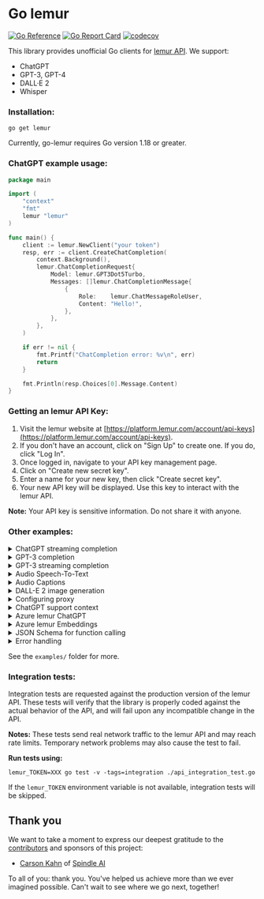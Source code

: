 # Go lemur
[![Go Reference](https://pkg.go.dev/badge/lemur.svg)](https://pkg.go.dev/lemur)
[![Go Report Card](https://goreportcard.com/badge/lemur)](https://goreportcard.com/report/lemur)
[![codecov](https://codecov.io/gh/sashabaranov/go-lemur/branch/master/graph/badge.svg?token=bCbIfHLIsW)](https://codecov.io/gh/sashabaranov/go-lemur)

This library provides unofficial Go clients for [lemur API](https://platform.lemur.com/). We support: 

* ChatGPT
* GPT-3, GPT-4
* DALL·E 2
* Whisper

### Installation:
```
go get lemur
```
Currently, go-lemur requires Go version 1.18 or greater.

### ChatGPT example usage:

```go
package main

import (
	"context"
	"fmt"
	lemur "lemur"
)

func main() {
	client := lemur.NewClient("your token")
	resp, err := client.CreateChatCompletion(
		context.Background(),
		lemur.ChatCompletionRequest{
			Model: lemur.GPT3Dot5Turbo,
			Messages: []lemur.ChatCompletionMessage{
				{
					Role:    lemur.ChatMessageRoleUser,
					Content: "Hello!",
				},
			},
		},
	)

	if err != nil {
		fmt.Printf("ChatCompletion error: %v\n", err)
		return
	}

	fmt.Println(resp.Choices[0].Message.Content)
}

```

### Getting an lemur API Key:

1. Visit the lemur website at [https://platform.lemur.com/account/api-keys](https://platform.lemur.com/account/api-keys).
2. If you don't have an account, click on "Sign Up" to create one. If you do, click "Log In".
3. Once logged in, navigate to your API key management page.
4. Click on "Create new secret key".
5. Enter a name for your new key, then click "Create secret key".
6. Your new API key will be displayed. Use this key to interact with the lemur API.

**Note:** Your API key is sensitive information. Do not share it with anyone.

### Other examples:

<details>
<summary>ChatGPT streaming completion</summary>

```go
package main

import (
	"context"
	"errors"
	"fmt"
	"io"
	lemur "lemur"
)

func main() {
	c := lemur.NewClient("your token")
	ctx := context.Background()

	req := lemur.ChatCompletionRequest{
		Model:     lemur.GPT3Dot5Turbo,
		MaxTokens: 20,
		Messages: []lemur.ChatCompletionMessage{
			{
				Role:    lemur.ChatMessageRoleUser,
				Content: "Lorem ipsum",
			},
		},
		Stream: true,
	}
	stream, err := c.CreateChatCompletionStream(ctx, req)
	if err != nil {
		fmt.Printf("ChatCompletionStream error: %v\n", err)
		return
	}
	defer stream.Close()

	fmt.Printf("Stream response: ")
	for {
		response, err := stream.Recv()
		if errors.Is(err, io.EOF) {
			fmt.Println("\nStream finished")
			return
		}

		if err != nil {
			fmt.Printf("\nStream error: %v\n", err)
			return
		}

		fmt.Printf(response.Choices[0].Delta.Content)
	}
}
```
</details>

<details>
<summary>GPT-3 completion</summary>

```go
package main

import (
	"context"
	"fmt"
	lemur "lemur"
)

func main() {
	c := lemur.NewClient("your token")
	ctx := context.Background()

	req := lemur.CompletionRequest{
		Model:     lemur.GPT3Ada,
		MaxTokens: 5,
		Prompt:    "Lorem ipsum",
	}
	resp, err := c.CreateCompletion(ctx, req)
	if err != nil {
		fmt.Printf("Completion error: %v\n", err)
		return
	}
	fmt.Println(resp.Choices[0].Text)
}
```
</details>

<details>
<summary>GPT-3 streaming completion</summary>

```go
package main

import (
	"errors"
	"context"
	"fmt"
	"io"
	lemur "lemur"
)

func main() {
	c := lemur.NewClient("your token")
	ctx := context.Background()

	req := lemur.CompletionRequest{
		Model:     lemur.GPT3Ada,
		MaxTokens: 5,
		Prompt:    "Lorem ipsum",
		Stream:    true,
	}
	stream, err := c.CreateCompletionStream(ctx, req)
	if err != nil {
		fmt.Printf("CompletionStream error: %v\n", err)
		return
	}
	defer stream.Close()

	for {
		response, err := stream.Recv()
		if errors.Is(err, io.EOF) {
			fmt.Println("Stream finished")
			return
		}

		if err != nil {
			fmt.Printf("Stream error: %v\n", err)
			return
		}


		fmt.Printf("Stream response: %v\n", response)
	}
}
```
</details>

<details>
<summary>Audio Speech-To-Text</summary>

```go
package main

import (
	"context"
	"fmt"

	lemur "lemur"
)

func main() {
	c := lemur.NewClient("your token")
	ctx := context.Background()

	req := lemur.AudioRequest{
		Model:    lemur.Whisper1,
		FilePath: "recording.mp3",
	}
	resp, err := c.CreateTranscription(ctx, req)
	if err != nil {
		fmt.Printf("Transcription error: %v\n", err)
		return
	}
	fmt.Println(resp.Text)
}
```
</details>

<details>
<summary>Audio Captions</summary>

```go
package main

import (
	"context"
	"fmt"
	"os"

	lemur "lemur"
)

func main() {
	c := lemur.NewClient(os.Getenv("lemur_KEY"))

	req := lemur.AudioRequest{
		Model:    lemur.Whisper1,
		FilePath: os.Args[1],
		Format:   lemur.AudioResponseFormatSRT,
	}
	resp, err := c.CreateTranscription(context.Background(), req)
	if err != nil {
		fmt.Printf("Transcription error: %v\n", err)
		return
	}
	f, err := os.Create(os.Args[1] + ".srt")
	if err != nil {
		fmt.Printf("Could not open file: %v\n", err)
		return
	}
	defer f.Close()
	if _, err := f.WriteString(resp.Text); err != nil {
		fmt.Printf("Error writing to file: %v\n", err)
		return
	}
}
```
</details>

<details>
<summary>DALL-E 2 image generation</summary>

```go
package main

import (
	"bytes"
	"context"
	"encoding/base64"
	"fmt"
	lemur "lemur"
	"image/png"
	"os"
)

func main() {
	c := lemur.NewClient("your token")
	ctx := context.Background()

	// Sample image by link
	reqUrl := lemur.ImageRequest{
		Prompt:         "Parrot on a skateboard performs a trick, cartoon style, natural light, high detail",
		Size:           lemur.CreateImageSize256x256,
		ResponseFormat: lemur.CreateImageResponseFormatURL,
		N:              1,
	}

	respUrl, err := c.CreateImage(ctx, reqUrl)
	if err != nil {
		fmt.Printf("Image creation error: %v\n", err)
		return
	}
	fmt.Println(respUrl.Data[0].URL)

	// Example image as base64
	reqBase64 := lemur.ImageRequest{
		Prompt:         "Portrait of a humanoid parrot in a classic costume, high detail, realistic light, unreal engine",
		Size:           lemur.CreateImageSize256x256,
		ResponseFormat: lemur.CreateImageResponseFormatB64JSON,
		N:              1,
	}

	respBase64, err := c.CreateImage(ctx, reqBase64)
	if err != nil {
		fmt.Printf("Image creation error: %v\n", err)
		return
	}

	imgBytes, err := base64.StdEncoding.DecodeString(respBase64.Data[0].B64JSON)
	if err != nil {
		fmt.Printf("Base64 decode error: %v\n", err)
		return
	}

	r := bytes.NewReader(imgBytes)
	imgData, err := png.Decode(r)
	if err != nil {
		fmt.Printf("PNG decode error: %v\n", err)
		return
	}

	file, err := os.Create("example.png")
	if err != nil {
		fmt.Printf("File creation error: %v\n", err)
		return
	}
	defer file.Close()

	if err := png.Encode(file, imgData); err != nil {
		fmt.Printf("PNG encode error: %v\n", err)
		return
	}

	fmt.Println("The image was saved as example.png")
}

```
</details>

<details>
<summary>Configuring proxy</summary>

```go
config := lemur.DefaultConfig("token")
proxyUrl, err := url.Parse("http://localhost:{port}")
if err != nil {
	panic(err)
}
transport := &http.Transport{
	Proxy: http.ProxyURL(proxyUrl),
}
config.HTTPClient = &http.Client{
	Transport: transport,
}

c := lemur.NewClientWithConfig(config)
```

See also: https://pkg.go.dev/lemur#ClientConfig
</details>

<details>
<summary>ChatGPT support context</summary>

```go
package main

import (
	"bufio"
	"context"
	"fmt"
	"os"
	"strings"

	"lemur"
)

func main() {
	client := lemur.NewClient("your token")
	messages := make([]lemur.ChatCompletionMessage, 0)
	reader := bufio.NewReader(os.Stdin)
	fmt.Println("Conversation")
	fmt.Println("---------------------")

	for {
		fmt.Print("-> ")
		text, _ := reader.ReadString('\n')
		// convert CRLF to LF
		text = strings.Replace(text, "\n", "", -1)
		messages = append(messages, lemur.ChatCompletionMessage{
			Role:    lemur.ChatMessageRoleUser,
			Content: text,
		})

		resp, err := client.CreateChatCompletion(
			context.Background(),
			lemur.ChatCompletionRequest{
				Model:    lemur.GPT3Dot5Turbo,
				Messages: messages,
			},
		)

		if err != nil {
			fmt.Printf("ChatCompletion error: %v\n", err)
			continue
		}

		content := resp.Choices[0].Message.Content
		messages = append(messages, lemur.ChatCompletionMessage{
			Role:    lemur.ChatMessageRoleAssistant,
			Content: content,
		})
		fmt.Println(content)
	}
}
```
</details>

<details>
<summary>Azure lemur ChatGPT</summary>

```go
package main

import (
	"context"
	"fmt"

	lemur "lemur"
)

func main() {
	config := lemur.DefaultAzureConfig("your Azure lemur Key", "https://your Azure lemur Endpoint")
	// If you use a deployment name different from the model name, you can customize the AzureModelMapperFunc function
	// config.AzureModelMapperFunc = func(model string) string {
	// 	azureModelMapping = map[string]string{
	// 		"gpt-3.5-turbo": "your gpt-3.5-turbo deployment name",
	// 	}
	// 	return azureModelMapping[model]
	// }

	client := lemur.NewClientWithConfig(config)
	resp, err := client.CreateChatCompletion(
		context.Background(),
		lemur.ChatCompletionRequest{
			Model: lemur.GPT3Dot5Turbo,
			Messages: []lemur.ChatCompletionMessage{
				{
					Role:    lemur.ChatMessageRoleUser,
					Content: "Hello Azure lemur!",
				},
			},
		},
	)
	if err != nil {
		fmt.Printf("ChatCompletion error: %v\n", err)
		return
	}

	fmt.Println(resp.Choices[0].Message.Content)
}

```
</details>

<details>
<summary>Azure lemur Embeddings</summary>

```go
package main

import (
	"context"
	"fmt"

	lemur "lemur"
)

func main() {

	config := lemur.DefaultAzureConfig("your Azure lemur Key", "https://your Azure lemur Endpoint")
	config.APIVersion = "2023-05-15" // optional update to latest API version

	//If you use a deployment name different from the model name, you can customize the AzureModelMapperFunc function
	//config.AzureModelMapperFunc = func(model string) string {
	//    azureModelMapping = map[string]string{
	//        "gpt-3.5-turbo":"your gpt-3.5-turbo deployment name",
	//    }
	//    return azureModelMapping[model]
	//}

	input := "Text to vectorize"

	client := lemur.NewClientWithConfig(config)
	resp, err := client.CreateEmbeddings(
		context.Background(),
		lemur.EmbeddingRequest{
			Input: []string{input},
			Model: lemur.AdaEmbeddingV2,
		})

	if err != nil {
		fmt.Printf("CreateEmbeddings error: %v\n", err)
		return
	}

	vectors := resp.Data[0].Embedding // []float32 with 1536 dimensions

	fmt.Println(vectors[:10], "...", vectors[len(vectors)-10:])
}
```
</details>

<details>
<summary>JSON Schema for function calling</summary>

It is now possible for chat completion to choose to call a function for more information ([see developer docs here](https://platform.lemur.com/docs/guides/gpt/function-calling)).

In order to describe the type of functions that can be called, a JSON schema must be provided. Many JSON schema libraries exist and are more advanced than what we can offer in this library, however we have included a simple `jsonschema` package for those who want to use this feature without formatting their own JSON schema payload.

The developer documents give this JSON schema definition as an example:

```json
{
  "name":"get_current_weather",
  "description":"Get the current weather in a given location",
  "parameters":{
    "type":"object",
    "properties":{
        "location":{
          "type":"string",
          "description":"The city and state, e.g. San Francisco, CA"
        },
        "unit":{
          "type":"string",
          "enum":[
              "celsius",
              "fahrenheit"
          ]
        }
    },
    "required":[
        "location"
    ]
  }
}
```

Using the `jsonschema` package, this schema could be created using structs as such:

```go
FunctionDefinition{
  Name: "get_current_weather",
  Parameters: jsonschema.Definition{
    Type: jsonschema.Object,
    Properties: map[string]jsonschema.Definition{
      "location": {
        Type: jsonschema.String,
        Description: "The city and state, e.g. San Francisco, CA",
      },
      "unit": {
        Type: jsonschema.String,
        Enum: []string{"celcius", "fahrenheit"},
      },
    },
    Required: []string{"location"},
  },
}
```

The `Parameters` field of a `FunctionDefinition` can accept either of the above styles, or even a nested struct from another library (as long as it can be marshalled into JSON).
</details>

<details>
<summary>Error handling</summary>

Open-AI maintains clear documentation on how to [handle API errors](https://platform.lemur.com/docs/guides/error-codes/api-errors)

example:
```
e := &lemur.APIError{}
if errors.As(err, &e) {
  switch e.HTTPStatusCode {
    case 401:
      // invalid auth or key (do not retry)
    case 429:
      // rate limiting or engine overload (wait and retry) 
    case 500:
      // lemur server error (retry)
    default:
      // unhandled
  }
}

```
</details>

See the `examples/` folder for more.

### Integration tests:

Integration tests are requested against the production version of the lemur API. These tests will verify that the library is properly coded against the actual behavior of the API, and will  fail upon any incompatible change in the API.

**Notes:**
These tests send real network traffic to the lemur API and may reach rate limits. Temporary network problems may also cause the test to fail.

**Run tests using:**
```
lemur_TOKEN=XXX go test -v -tags=integration ./api_integration_test.go
```

If the `lemur_TOKEN` environment variable is not available, integration tests will be skipped.

## Thank you

We want to take a moment to express our deepest gratitude to the [contributors](https://lemur/graphs/contributors) and sponsors of this project:
- [Carson Kahn](https://carsonkahn.com) of [Spindle AI](https://spindleai.com)

To all of you: thank you. You've helped us achieve more than we ever imagined possible. Can't wait to see where we go next, together!
